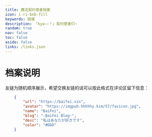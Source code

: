 ```yaml
---
title: 魔法契约使者档案
icon: i-ri-bnb-fill
keywords: 链接
description: 「kya——！」契约使者们~
random: true
nav: false
toc: false
aside: false
links: /links.json
---
```


<YunLinks :links="frontmatter.links" :random="frontmatter.random" />

# 档案说明

友链为随机顺序展示，希望交换友链的话可以按此格式在评论区留下信息：

```json
    {
        "url": "https://baifei.xin",
        "avatar": "https://imgpub.hhhhhy.kim/57/favicon.jpg",
        "name": "BaiFei",
        "blog": "-BaiFei Blog-",
        "desc": "私はあなたが好きです",
        "color": "#DDD"
    }
```
